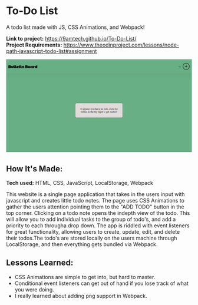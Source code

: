 # To-Do List
A todo list made with JS, CSS Animations, and Webpack!

**Link to project:** https://9amtech.github.io/To-Do-List/ <br>
**Project Requirements:** https://www.theodinproject.com/lessons/node-path-javascript-todo-list#assignment

![Thumbnail for the the todo-list project.](https://github.com/9AMTech/Project9-To-Do-List/blob/main/thumbnail.png?raw=true)

## How It's Made:

**Tech used:** HTML, CSS, JavaScript, LocalStorage, Webpack

This website is a single page application that takes in the users input with javascript and creates little todo notes. The page uses CSS Animations
to gather the users attention pointing them to the "ADD TODO" button in the top corner. Clicking on a todo note opens the indepth view of the todo. This will 
allow you to add individual tasks to the group of todo's, and add a priority to each througha drop down. The app is riddled with event listeners for great 
functionality, allowing users to create, update, edit, and delete their todos.The todo's are stored locally on the users machine through LocalStorage, and then 
everything gets bundled via Webpack.

## Lessons Learned:

- CSS Animations are simple to get into, but hard to master.
- Conditional event listeners can get out of hand if you lose track of what you were doing.
- I really learned about adding png support in Webpack. 
